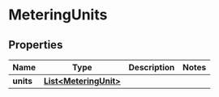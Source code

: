 

# MeteringUnits


## Properties

| Name | Type | Description | Notes |
|------------ | ------------- | ------------- | -------------|
|**units** | [**List&lt;MeteringUnit&gt;**](MeteringUnit.md) |  |  |



